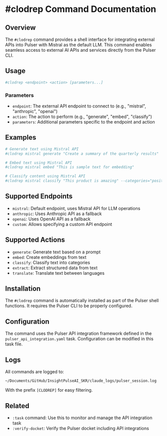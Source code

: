 # #clodrep Command Documentation

## Overview

The `#clodrep` command provides a shell interface for integrating external APIs into Pulser with Mistral as the default LLM. This command enables seamless access to external AI APIs and services directly from the Pulser CLI.

## Usage

```bash
#clodrep <endpoint> <action> [parameters...]
```

### Parameters

- `endpoint`: The external API endpoint to connect to (e.g., "mistral", "anthropic", "openai")
- `action`: The action to perform (e.g., "generate", "embed", "classify")
- `parameters`: Additional parameters specific to the endpoint and action

## Examples

```bash
# Generate text using Mistral API
#clodrep mistral generate "Create a summary of the quarterly results"

# Embed text using Mistral API
#clodrep mistral embed "This is sample text for embedding"

# Classify content using Mistral API
#clodrep mistral classify "This product is amazing" --categories="positive,negative,neutral"
```

## Supported Endpoints

- `mistral`: Default endpoint, uses Mistral API for LLM operations
- `anthropic`: Uses Anthropic API as a fallback
- `openai`: Uses OpenAI API as a fallback
- `custom`: Allows specifying a custom API endpoint

## Supported Actions

- `generate`: Generate text based on a prompt
- `embed`: Create embeddings from text
- `classify`: Classify text into categories
- `extract`: Extract structured data from text
- `translate`: Translate text between languages

## Installation

The `#clodrep` command is automatically installed as part of the Pulser shell functions. It requires the Pulser CLI to be properly configured.

## Configuration

The command uses the Pulser API integration framework defined in the `pulser_api_integration.yaml` task. Configuration can be modified in this task file.

## Logs

All commands are logged to:
```
~/Documents/GitHub/InsightPulseAI_SKR/claude_logs/pulser_session.log
```

With the prefix `[CLODREP]` for easy filtering.

## Related

- `:task` command: Use this to monitor and manage the API integration task
- `:verify-docket`: Verify the Pulser docket including API integrations